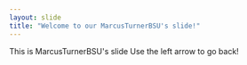 ```yaml
---
layout: slide
title: "Welcome to our MarcusTurnerBSU's slide!"
---
```

This is MarcusTurnerBSU's slide
Use the left arrow to go back!
